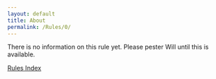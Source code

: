 ```yaml
---
layout: default
title: About
permalink: /Rules/0/
---
```

There is no information on this rule yet. Please pester Will until this is available.

[Rules Index]({{site.baseurl}}/Rules/Index/)

